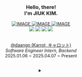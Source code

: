 
<br/>

### <div align="center">Hello, there! <br/> I'm JIUK KIM.</div>

<div align="center"> 
  <a href='https://drive.google.com/file/d/15f9IyDclazth9G_-ubjyRqOkPDigwao5/view?usp=sharing' target="_blank">
    <picture>
      <source media="(prefers-color-scheme: dark)" srcset="https://img.shields.io/badge/%20My%20Résumé-0E1116?style=flat-square">
      <source media="(prefers-color-scheme: light)" srcset="https://img.shields.io/badge/%20My%20Resume-ffffff?style=flat-square">
      <img alt="IMAGE" src="http://LIGHT_IMAGE_URL.png">
    </picture>
  </a>
  <a href='https://www.linkedin.com/in/ziweek' target="_blank">
    <picture>
      <source media="(prefers-color-scheme: dark)" srcset="https://img.shields.io/badge/%20My%20LinkedIn-0E1116?style=flat-square">
      <source media="(prefers-color-scheme: light)" srcset="https://img.shields.io/badge/%20My%20LinkedIn-ffffff?style=flat-square">
      <img alt="IMAGE" src="http://LIGHT_IMAGE_URL.png">
    </picture>
  </a>
  <a href='mailto:alex.jiuk.kim@gmail.com' target="_blank">
    <picture>
      <source media="(prefers-color-scheme: dark)" srcset="https://img.shields.io/badge/%20My%20Gmail-0E1116?style=flat-square">
      <source media="(prefers-color-scheme: light)" srcset="https://img.shields.io/badge/%20My%20Gmail-ffffff?style=flat-square">
      <img alt="IMAGE" src="http://LIGHT_IMAGE_URL.png">
    </picture>
  </a>
  <br/>
  <img src="https://img.shields.io/badge/Python-3776AB?style=flat-square&logo=python&logoColor=white"/>
  <img src="https://img.shields.io/badge/Go-00ADD8?style=flat-square&logo=go&logoColor=white"/>
  <img src="https://img.shields.io/badge/TypeScript-3178C6?style=flat-square&logo=typescript&logoColor=white"/>
  <img src="https://img.shields.io/badge/Kotlin-7F52FF?style=flat-square&logo=kotlin&logoColor=white"/>
</div>
<br/>

<p  align="center">
  <a href='https://about.daangn.com/' target="_blank">
    @daangn (Karrot, キャロット)
  </a>
  <br/>
  <i>Software Engineer Intern, Backend</i>
  <br/>
  2025.01.06 ~ 2025.04.07 ~ Present
</p>
<br/>


<details align="center">
  <summary></summary>

</details>
<br/>
